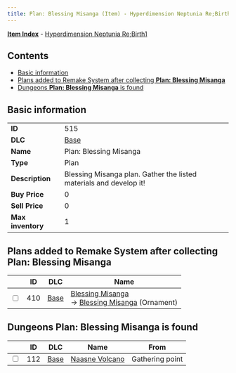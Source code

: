 ```yaml
---
title: Plan: Blessing Misanga (Item) - Hyperdimension Neptunia Re;Birth1
---
```


[**Item Index**](/neptunia/rb1/item/index.html) - [Hyperdimension Neptunia Re;Birth1](/neptunia/rb1)

## Contents

- [Basic information](#basic-information)
- [Plans added to Remake System after collecting **Plan: Blessing Misanga**](#plans-added-to-remake-system-after-collecting-plan-blessing-misanga)
- [Dungeons **Plan: Blessing Misanga** is found](#dungeons-plan-blessing-misanga-is-found)

## Basic information

|   |   |
| -- | -- |
| **ID** | 515 |
| **DLC** | [Base](/neptunia/rb1/dlc/1-base.html) |
| **Name** | Plan: Blessing Misanga |
| **Type** | Plan |
| **Description** | Blessing Misanga plan. Gather the listed materials and develop it! |
| **Buy Price** | 0 |
| **Sell Price** | 0 |
| **Max inventory** | 1 |


## Plans added to Remake System after collecting **Plan: Blessing Misanga**

|    | ID | DLC | Name |
| -- | -- | --- | ---- |
| <input type="checkbox" id="rb1-remake-1-410" class="trackbox" /> | 410 | [Base](/neptunia/rb1/dlc/1-base.html) | [Blessing Misanga](/neptunia/rb1/remake/1-410-blessing-misanga.html)<br /> → [Blessing Misanga](/neptunia/rb1/item/1-2736-blessing-misanga.html) (Ornament) |


## Dungeons **Plan: Blessing Misanga** is found

|    | ID | DLC | Name | From |
| -- | -- | --- | ---- | ---- |
| <input type="checkbox" id="rb1-dungeon-1-112" class="trackbox" /> | 112 | [Base](/neptunia/rb1/dlc/1-base.html) | [Naasne Volcano](/neptunia/rb1/dungeon/1-112-naasne-volcano.html) | Gathering point |
